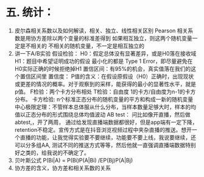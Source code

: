 # 五. 统计：
1.	皮尔森相关系数以及如何解读，相关、独立、线性相关区别
Pearson 相关系数是用协方差除以两个变量的标准差得到
如果相互独立，则这两个随机变量一定是不相关的
不相关的随机变量，不一定是相互独立的
2.	讲一下A/B实验
假设检验：
H0：假定总体没有显著差异，或是H0落在接收域
H1：题目中希望证明成功的假设
最小化的都是 Type 1 Error，即尽量避免在H0实际正确的时候拒绝掉H1
置信区间：有95%的机会，真实值落在我们的这个置信区间里
置信度：
P值的含义：在假设原假设（H0）正确时，出现现状或更差的情况的概率。对于观察到的采样，能获得的最小的显著性水平，就是p值。
F检验：两个卡方分布相处
T检验：自由度 1的卡方/自由度为n-1的卡方分布。
卡方检验: n个标准正态分布的随机变量的平方和构成一新的随机变量
中心极限定理：不管样本总体服从什么分布，当样本数量足够大时，样本的均值以正态分布的形式围绕总体均值波动
AB test：
问比如像开直播，然后做abtest,，开了两周， 通过给发现直播端数据都很好，但是app端有一定下降，retention不稳定。宣传方式是在抖音浏览视频过程中夹杂直播的推送。想开一个直播的功能，让我觉得实验要不要继续，功能要不要上线，我说要继续，还可以分多组AA, 测试不同的推送方式等等，然后他就一直强调直播端数据特别好之类的，给我说的不确定了。
3.	贝叶斯公式
P(Bi|A) = P(Bi)P(A|Bi) /EP(Bj)P(A|Bj)
4.	协方差的含义，协方差和相关系数的关系